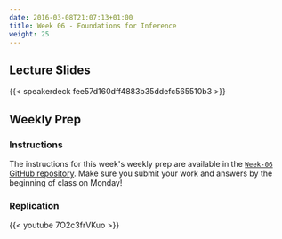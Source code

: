 ```yaml
---
date: 2016-03-08T21:07:13+01:00
title: Week 06 - Foundations for Inference
weight: 25
---
```


## Lecture Slides
{{< speakerdeck fee57d160dff4883b35ddefc565510b3 >}}

## Weekly Prep
### Instructions
The instructions for this week's weekly prep are available in the [`Week-06` GitHub repository](https://github.com/slu-soc5050/Week-06/blob/master/WeeklyPrep/week-06-prep.pdf). Make sure you submit your work and answers by the beginning of class on Monday!

### Replication
{{< youtube 7O2c3frVKuo >}}